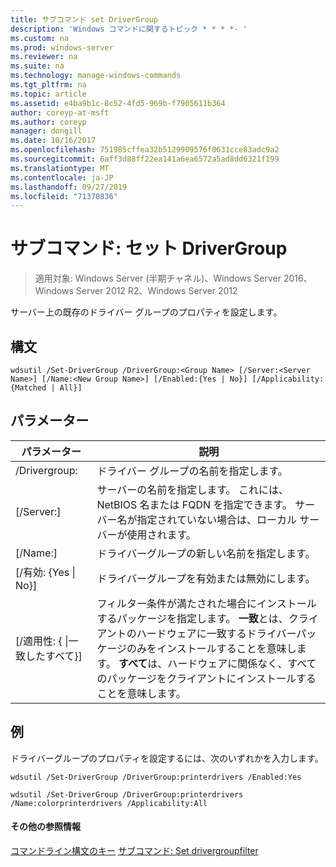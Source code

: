 ```yaml
---
title: サブコマンド set DriverGroup
description: 'Windows コマンドに関するトピック * * * *- '
ms.custom: na
ms.prod: windows-server
ms.reviewer: na
ms.suite: na
ms.technology: manage-windows-commands
ms.tgt_pltfrm: na
ms.topic: article
ms.assetid: e4ba9b1c-8c52-4fd5-969b-f7905611b364
author: coreyp-at-msft
ms.author: coreyp
manager: dongill
ms.date: 10/16/2017
ms.openlocfilehash: 751985cffea32b5129909576f0631cce83adc9a2
ms.sourcegitcommit: 6aff3d88ff22ea141a6ea6572a5ad8dd6321f199
ms.translationtype: MT
ms.contentlocale: ja-JP
ms.lasthandoff: 09/27/2019
ms.locfileid: "71370836"
---
```

# <a name="subcommand-set-drivergroup"></a>サブコマンド: セット DriverGroup

>適用対象: Windows Server (半期チャネル)、Windows Server 2016、Windows Server 2012 R2、Windows Server 2012

サーバー上の既存のドライバー グループのプロパティを設定します。
## <a name="syntax"></a>構文
```
wdsutil /Set-DriverGroup /DriverGroup:<Group Name> [/Server:<Server Name>] [/Name:<New Group Name>] [/Enabled:{Yes | No}] [/Applicability:{Matched | All}]
```
## <a name="parameters"></a>パラメーター
|パラメーター|説明|
|-------|--------|
|/Drivergroup:<Group Name>|ドライバー グループの名前を指定します。|
|[/Server:<Server name>]|サーバーの名前を指定します。 これには、NetBIOS 名または FQDN を指定できます。 サーバー名が指定されていない場合は、ローカル サーバーが使用されます。|
|[/Name:<New Group Name>]|ドライバーグループの新しい名前を指定します。|
|[/有効: {Yes &#124; No}]|ドライバーグループを有効または無効にします。|
|[/適用性: { &#124;一致したすべて}]|フィルター条件が満たされた場合にインストールするパッケージを指定します。 **一致**とは、クライアントのハードウェアに一致するドライバーパッケージのみをインストールすることを意味します。 **すべて**は、ハードウェアに関係なく、すべてのパッケージをクライアントにインストールすることを意味します。|
## <a name="BKMK_examples"></a>例
ドライバーグループのプロパティを設定するには、次のいずれかを入力します。
```
wdsutil /Set-DriverGroup /DriverGroup:printerdrivers /Enabled:Yes
```
```
wdsutil /Set-DriverGroup /DriverGroup:printerdrivers /Name:colorprinterdrivers /Applicability:All
```
#### <a name="additional-references"></a>その他の参照情報
[コマンドライン構文のキー](command-line-syntax-key.md)
[サブコマンド: Set drivergroupfilter](subcommand-set-drivergroupfilter.md)

